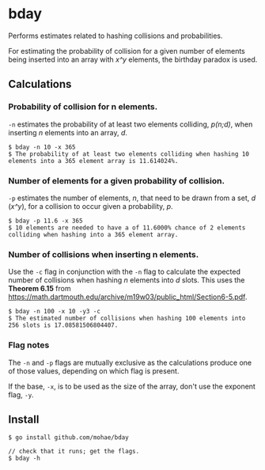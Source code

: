 # bday
Performs estimates related to hashing collisions and probabilities.  

For estimating the probability of collision for a given number of elements being inserted into an array with _x^y_ elements, the birthday paradox is used.

## Calculations
### Probability of collision for n elements.
`-n` estimates the probability of at least two elements colliding, _p(n;d)_, when inserting _n_ elements into an array, _d_.  

    $ bday -n 10 -x 365
	$ The probability of at least two elements colliding when hashing 10 elements into a 365 element array is 11.614024%.

### Number of elements for a given probability of collision.
`-p` estimates the number of elements, _n_, that need to be drawn from a set, _d_ (_x^y_), for a collision to occur given a probability, _p_.

    $ bday -p 11.6 -x 365
	$ 10 elements are needed to have a of 11.6000% chance of 2 elements colliding when hashing into a 365 element array.

### Number of collisions when inserting n elements.
Use the `-c` flag in conjunction with the `-n` flag to calculate the expected number of collisions when hashing _n_ elements into _d_ slots.  This uses the __Theorem 6.15__ from https://math.dartmouth.edu/archive/m19w03/public_html/Section6-5.pdf.

    $ bday -n 100 -x 10 -y3 -c
    $ The estimated number of collisions when hashing 100 elements into 256 slots is 17.08581506804407.

### Flag notes
The `-n` and `-p` flags are mutually exclusive as the calculations produce one of those values, depending on which flag is present.

If the base, `-x`, is to be used as the size of the array, don't use the exponent flag, `-y`.

## Install

    $ go install github.com/mohae/bday

    // check that it runs; get the flags.
    $ bday -h
